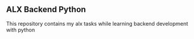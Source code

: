 ## ALX Backend Python
This repository contains my alx tasks while learning backend development with python